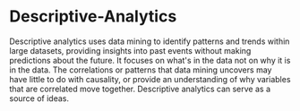 # Descriptive-Analytics
Descriptive analytics uses data mining to identify patterns and trends within large datasets, providing insights into past events without making predictions about the future. It focuses on what's in the data not on why it is in the data. The correlations or patterns that data mining uncovers may have little to do with causality, or provide an understanding of why variables that are correlated move together. Descriptive analytics can serve as a source of ideas.
